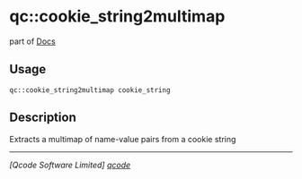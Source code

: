 qc::cookie_string2multimap
==========================

part of [Docs](.)

Usage
-----
`qc::cookie_string2multimap cookie_string`

Description
-----------
Extracts a multimap of name-value pairs from a cookie string

----------------------------------
*[Qcode Software Limited] [qcode]*

[qcode]: www.qcode.co.uk "Qcode Software"